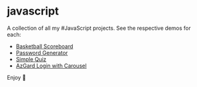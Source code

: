 # javascript

A collection of all my #JavaScript projects. See the respective demos for each:
- [Basketball Scoreboard](https://tapiwamla.github.io/javascript/basketball-scoreboard)
- [Password Generator](https://tapiwamla.github.io/javascript/password-generator)
- [Simple Quiz](https://tapiwamla.github.io/javascript/simple-quiz)
- [AzGard Login with Carousel](https://tapiwamla.github.io/javascript/azgard)

Enjoy 🚀
